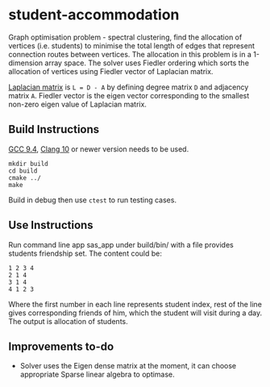 # student-accommodation
Graph optimisation problem - spectral clustering, find the allocation of vertices (i.e. students) to minimise the total length of edges that represent connection routes between vertices. The allocation in this problem is in a 1-dimension array space. The solver uses Fiedler ordering which sorts the allocation of vertices using Fiedler vector of Laplacian matrix.

[Laplacian matrix](https://en.wikipedia.org/wiki/Laplacian_matrix) is `L = D - A` by defining degree matrix `D` and adjacency matrix `A`. Fiedler vector is the eigen vector corresponding to the smallest non-zero eigen value of Laplacian matrix.

## Build Instructions

[GCC 9.4](https://gcc.gnu.org/gcc-9/), [Clang 10](http://releases.llvm.org/10.0.0/tools/clang/docs/) or newer version needs to be used.


```
mkdir build
cd build
cmake ../
make
```

Build in debug then use `ctest` to run testing cases.

## Use Instructions

Run command line app sas_app under build/bin/ with a file provides students friendship set. The content could be:
```
1 2 3 4
2 1 4
3 1 4
4 1 2 3
```
Where the first number in each line represents student index, rest of the line gives corresponding friends of him, which the student will visit during a day. The output is allocation of students.

## Improvements to-do

- Solver uses the Eigen dense matrix at the moment, it can choose appropriate Sparse linear algebra to optimase.